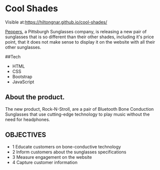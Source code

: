 # Cool Shades

Visible at:https://hiltongnar.github.io/cool-shades/

[Peppers](https://www.peppersusa.com/),  a Pittsburgh Sunglasses company, is releasing a new pair of sunglasses that is so different than their other shades, including it's price point, that it does not make sense to display it on the website with all their other sunglasses.

##Tech

- HTML
- CSS
- Bootstrap
- JavaScript

## About the product.

The new product, Rock-N-Stroll, are a pair of Bluetooth Bone Conduction Sunglasses that use cutting-edge technology to play music without the need for headphones.

## OBJECTIVES

- 1 Educate customers on bone-conductive technology
- 2 Inform customers about the sunglasses specifications
- 3 Measure engagement on the website
- 4 Capture customer information
